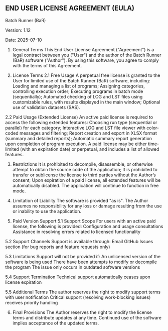 END USER LICENSE AGREEMENT (EULA)
---

Batch Runner (BaR)

Version: 1.12

Date: 2025-07-10

1. General Terms
This End User License Agreement ("Agreement") is a legal contract between you ("User") and the author of the Batch Runner (BaR) software ("Author").
By using this software, you agree to comply with the terms of this Agreement.

2. License Terms
2.1 Free Usage
A perpetual free license is granted to the User for limited use of the Batch Runner (BaR) software, including:
Loading and managing a list of programs;
Assigning categories, controlling execution order;
Executing programs in batch mode (sequentially);
Automated checking of LOG and LST files using customizable rules, with results displayed in the main window;
Optional use of validation datasets (SAS).

2.2 Paid Usage (Extended License)
An active paid license is required to access the following extended features:
Choosing run type (sequential or parallel) for each category;
Interactive LOG and LST file viewer with color-coded messages and filtering;
Report creation and export in XLSX format (summary and detailed reports);
Automatic summary report generation upon completion of program execution.
A paid license may be either time-limited (with an expiration date) or perpetual, and includes a list of allowed features.

3. Restrictions
It is prohibited to decompile, disassemble, or otherwise attempt to obtain the source code of the application;
It is prohibited to transfer or sublicense the license to third parties without the Author’s consent;
Upon expiration of a paid license, all extended features will be automatically disabled. The application will continue to function in free mode.

4. Limitation of Liability
The software is provided "as is". The Author assumes no responsibility for any loss or damage resulting from the use or inability to use the application.

5. Paid Version Support
5.1 Support Scope
For users with an active paid license, the following is provided:
Configuration and usage consultations
Assistance in resolving errors related to licensed functionality

5.2 Support Channels
Support is available through:
Email
GitHub Issues section (for bug reports and feature requests only)

5.3 Limitations
Support will not be provided if:
An unlicensed version of the software is being used
There have been attempts to modify or decompile the program
The issue only occurs in outdated software versions

5.4 Support Termination
Technical support automatically ceases upon license expiration

5.5 Additional Terms
The author reserves the right to modify support terms with user notification
Critical support (resolving work-blocking issues) receives priority handling

6. Final Provisions
The Author reserves the right to modify the license terms and distribute updates at any time. Continued use of the software implies acceptance of the updated terms.
